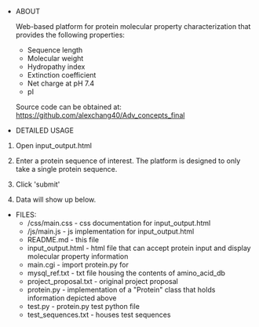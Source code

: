* ABOUT

  Web-based platform for protein molecular property characterization that provides the following properties:
  * Sequence length
  * Molecular weight
  * Hydropathy index
  * Extinction coefficient
  * Net charge at pH 7.4
  * pI

  Source code can be obtained at:
  https://github.com/alexchang40/Adv_concepts_final

* DETAILED USAGE

1. Open input_output.html
2. Enter a protein sequence of interest. The platform is designed to only take a single protein sequence.

3. Click 'submit'

4. Data will show up below. 

* FILES:
  * /css/main.css - css documentation for input_output.html
  * /js/main.js - js implementation for input_output.html
  * README.md - this file
  * input_output.html - html file that can accept protein input and display molecular property information
  * main.cgi - import protein.py for 
  * mysql_ref.txt - txt file housing the contents of amino_acid_db
  * project_proposal.txt - original project proposal
  * protein.py - implementation of a "Protein" class that holds information depicted above
  * test.py - protein.py test python file
  * test_sequences.txt - houses test sequences
